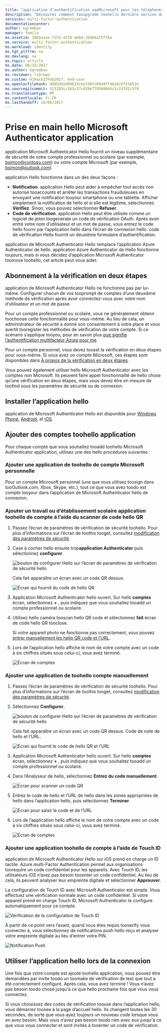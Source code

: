 ```yaml
---
title: "application d’authentification aaaMicrosoft pour les téléphones mobiles | Documents Microsoft"
description: "Découvrez comment tooupgrade toohello dernière version de Azure Authenticator."
services: multi-factor-authentication
documentationcenter: 
author: kgremban
manager: femila
ms.assetid: 3065a1ee-f253-41f0-a68d-2bd84af5ffba
ms.service: multi-factor-authentication
ms.workload: identity
ms.tgt_pltfrm: na
ms.devlang: na
ms.topic: article
ms.date: 08/15/2017
ms.author: kgremban
ms.reviewer: librown
ms.custom: H1Hack27Feb2017, end-user
ms.openlocfilehash: d895d92d89613cbafd9fc09d4ff4810cbf25652e
ms.sourcegitcommit: 523283cc1b3c37c428e77850964dc1c33742c5f0
ms.translationtype: MT
ms.contentlocale: fr-FR
ms.lasthandoff: 10/06/2017
---
```

# <a name="get-started-with-hello-microsoft-authenticator-app"></a>Prise en main hello Microsoft Authenticator application
application Microsoft Authenticator Hello fournit un niveau supplémentaire de sécurité de votre compte professionnel ou scolaire (par exemple, bsimon@contoso.com) ou votre compte Microsoft (par exemple, bsimon@outlook.com).

application Hello fonctionne dans un des deux façons :

* **Notification**. application Hello peut aider à empêcher tout accès non autorisé tooaccounts et arrêter les transactions frauduleuses en envoyant une notification tooyour smartphone ou une tablette. Afficher simplement la notification de hello et si elle est légitime, sélectionnez **Vérifiez**. Sinon, vous pouvez sélectionner **Refuser**. 
* **Code de vérification**. application Hello peut être utilisée comme un logiciel de jeton toogenerate un code de vérification OAuth. Après avoir entré votre nom d’utilisateur et un mot de passe, vous entrez le code hello fourni par l’application hello dans l’écran de connexion hello. code de vérification Hello fournit un deuxième formulaire d’authentification.

application de Microsoft Authenticator Hello remplace l’application Azure Authenticator de hello. application Azure Authenticator de Hello fonctionne toujours, mais si vous décidez d’application Microsoft Authenticator toomove toohello, cet article peut vous aider.  

## <a name="opt-in-for-two-step-verification"></a>Abonnement à la vérification en deux étapes

application de Microsoft Authenticator Hello ne fonctionne pas par lui-même. Configurer chacun de vos tooprompt de comptes d’une deuxième méthode de vérification après avoir connectez-vous avec votre nom d’utilisateur et un mot de passe. 

Pour un compte professionnel ou scolaire, vous ne généralement obtenir toochoose cette fonctionnalité pour vous-même. Au lieu de cela, un administrateur de sécurité a donné son consentement à votre place et vous avertit tooregister les méthodes de vérification de votre compte. Si ce scénario s’applique tooyou, pour en savoir plus [que signifie l’authentification multifacteur Azure pour me](multi-factor-authentication-end-user.md).

Pour un compte personnel, vous devez tooset la vérification en deux étapes pour vous-même. Si vous avez un compte Microsoft, ces étapes sont disponibles dans [À propos de la vérification en deux étapes](https://support.microsoft.com/help/12408/microsoft-account-about-two-step-verification). 

Vous pouvez également utiliser hello Microsoft Authenticator avec les comptes non Microsoft. Ils peuvent faire appel fonctionnalité de hello chose qu’une vérification en deux étapes, mais vous devez être en mesure de toofind sous les paramètres de sécurité ou de connexion. 

## <a name="install-hello-app"></a>Installer l’application hello
application de Microsoft Authenticator Hello est disponible pour [Windows Phone](http://go.microsoft.com/fwlink/?Linkid=825071), [Android](http://go.microsoft.com/fwlink/?Linkid=825072), et [iOS](http://go.microsoft.com/fwlink/?Linkid=825073).

## <a name="add-accounts-toohello-app"></a>Ajouter des comptes toohello application
Pour chaque compte que vous souhaitez tooadd toohello Microsoft Authenticator application, utilisez une des hello procédures suivantes :

### <a name="add-a-personal-microsoft-account-toohello-app"></a>Ajouter une application de toohello de compte Microsoft personnelle

Pour un compte Microsoft personnel (une que vous utilisez toosign dans tooOutlook.com, Xbox, Skype, etc.), tout ce que vous avez toodo est compte tooyour dans l’application de Microsoft Authenticator hello de connexion.

### <a name="add-a-work-or-school-account-toohello-app-using-hello-qr-code-scanner"></a>Ajouter un travail ou d’établissement scolaire application toohello de compte à l’aide du scanner de code hello QR
1. Passez l’écran de paramètres de vérification de sécurité toohello.  Pour plus d’informations sur l’écran de toothis tooget, consultez [modification des paramètres de sécurité](multi-factor-authentication-end-user-manage-settings.md#where-to-find-the-settings-page).
2. Case à cocher hello ensuite trop**application Authenticator** puis sélectionnez **configurer**.

    ![bouton de configurer Hello sur l’écran de paramètres de vérification de sécurité hello](./media/authenticator-app-how-to/azureauthe.png)

    Cela fait apparaître un écran avec un code QR dessus.

    ![Écran qui fournit du code de hello QR](./media/authenticator-app-how-to/barcode2.png)
3. Application Microsoft Authenticator hello ouvert. Sur hello **comptes** écran, sélectionnez  **+** , puis indiquez que vous souhaitez tooadd un compte professionnel ou scolaire.
4. Utilisez hello caméra tooscan hello QR code et sélectionnez **fait** écran de code hello QR tooclose.

    Si votre appareil photo ne fonctionne pas correctement, vous pouvez [entrer manuellement les hello QR code et l’URL](#add-an-account-to-the-app-manually).

5. Lors de l’application hello affiche le nom de votre compte avec un code à six chiffres situés sous celui-ci, vous avez terminé. 

    ![Écran de comptes](./media/authenticator-app-how-to/accounts.png)

### <a name="add-an-account-toohello-app-manually"></a>Ajouter une application de toohello compte manuellement
1. Passez l’écran de paramètres de vérification de sécurité toohello.  Pour plus d’informations sur l’écran de toothis tooget, consultez [modification des paramètres de sécurité](multi-factor-authentication-end-user-manage-settings.md).
2. Sélectionnez **Configurer**.

    ![bouton de configurer Hello sur l’écran de paramètres de vérification de sécurité hello](./media/authenticator-app-how-to/azureauthe.png)

    Cela fait apparaître un écran avec un code QR dessus.  Code de note de hello et l’URL.

    ![Écran qui fournit le code de hello QR et l’URL](./media/authenticator-app-how-to/barcode2.png)
3. Application Microsoft Authenticator hello ouvert. Sur hello **comptes** écran, sélectionnez  **+** , puis indiquez que vous souhaitez tooadd un compte professionnel ou scolaire.

4. Dans l’Analyseur de hello, sélectionnez **Entrez du code manuellement**.

    ![Écran pour scanner un code QR](./media/multi-factor-authentication-end-user-first-time/scan2.png)
5. Entrez le code de hello et l’URL de hello dans les zones appropriées de hello dans l’application hello, puis sélectionnez **Terminer**.

    ![Écran pour saisir le code et de l’URL](./media/authenticator-app-how-to/manual.png)

6. Lors de l’application hello affiche le nom de votre compte avec un code à six chiffres situés sous celui-ci, vous avez terminé.

    ![Écran de comptes](./media/authenticator-app-how-to/accounts.png)

### <a name="add-an-account-toohello-app-using-touch-id"></a>Ajouter une application toohello de compte à l’aide de Touch ID
application de Microsoft Authenticator Hello sur iOS prend en charge un ID tactile.  Azure multi-Factor Authentication permet aux organisations toorequire un code confidentiel pour les appareils. Avec Touch ID, les utilisateurs iOS n’avez pas besoin tooenter un code confidentiel. Au lieu de cela, ils peuvent analyser leur empreinte digitale et sélectionner **Approuver**.

La configuration de Touch ID avec Microsoft Authenticator est simple. Vous effectuez une vérification normale avec un code confidentiel. Si votre appareil prend en charge Touch ID, Microsoft Authenticator le configure automatiquement pour ce compte.

![Vérification de la configuration de Touch ID](./media/authenticator-app-how-to/touchid1.png)

À partir de ce point vers l’avant, quand vous êtes requis tooverify vous connecter à, vous sélectionnez de notifications push hello reçu et analyser votre empreinte digitale au lieu d’entrer votre PIN.

![Notification Push](./media/authenticator-app-how-to/touchid2.png)

## <a name="use-hello-app-when-you-sign-in"></a>Utiliser l’application hello lors de la connexion

Une fois que votre compte est ajouté toohello application, vous pouvez être demandées par invite toodo un toomake de vérification de test que tout a été correctement configuré. Après cela, vous avez terminé ! Vous n’avez pas besoin toodo chose jusqu'à ce que hello prochaine fois que vous vous connectez.

Si vous choisissez des codes de vérification toouse dans l’application hello, vous démarrez toosee à la page d’accueil hello. Ils changent toutes les 30 secondes, de sorte que vous ayez toujours un nouveau code lorsque vous en avez besoin. Mais vous n’avez pas besoin toodo rien avec eux jusqu'à ce que vous vous connecter et sont invités à tooenter un code de vérification.  
